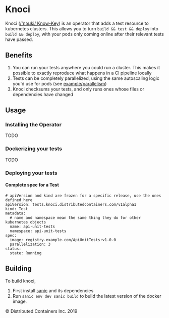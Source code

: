 # Knoci 

Knoci ([/'nəʊki/ Know-Key](https://itinerarium.github.io/phoneme-synthesis/?w=/%27n%C9%99%CA%8Aki/)) is an operator that adds a test resource to kubernetes clusters.
This allows you to turn `build && test && deploy` into `build && deploy`, with your pods only coming online after their relevant tests have passed.

## Benefits

1. You can run your tests anywhere you could run a cluster.  This makes it possible to exactly reproduce what happens in a CI pipeline locally
2. Tests can be completely parallelized, using the same autoscaling logic you'd use for pods (see [example/parallelism](https://github.com/distributed-containers-inc/knoci/tree/master/example/parallelism))
3. Knoci checksums your tests, and only runs ones whose files or dependencies have changed

## Usage

### Installing the Operator
TODO

### Dockerizing your tests
TODO

### Deploying your tests
#### Complete spec for a Test

```
# apiVersion and kind are frozen for a specific release, use the ones defined here
apiVersion: tests.knoci.distributedcontainers.com/v1alpha1
kind: Test
metadata:
  # name and namespace mean the same thing they do for other kubernetes objects
  name: api-unit-tests
  namespace: api-unit-tests
spec:
  image: registry.example.com/ApiUnitTests:v1.0.0
  parallelization: 3
status:
  state: Running
```

## Building

To build knoci,
1. First install [sanic](https://github.com/distributed-containers-inc/sanic) and its dependencies
2. Run `sanic env dev sanic build` to build the latest version of the docker image.

© Distributed Containers Inc. 2019